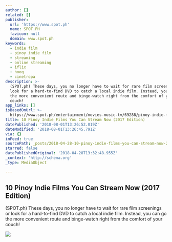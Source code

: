 ```yaml
---
author: []
related: []
publisher:
  url: 'https://www.spot.ph'
  name: SPOT.PH
  favicon: null
  domain: www.spot.ph
keywords:
  - indie film
  - pinoy indie film
  - streaming
  - online streaming
  - iflix
  - hooq
  - cinetropa
description: >-
  (SPOT.ph) These days, you no longer have to wait for rare film screenings or
  look for a hard-to-find DVD to catch a local indie film. Instead, you can go
  the more convenient route and binge-watch right from the comfort of your
  couch!
app_links: []
isBasedOnUrl: >-
  https://www.spot.ph/entertainment/movies-music-tv/69288/pinoy-indie-films-streaming-2017-edition-a00001-20170215-lfrm
title: 10 Pinoy Indie Films You Can Stream Now (2017 Edition)
datePublished: '2018-08-01T13:26:52.019Z'
dateModified: '2018-08-01T13:26:45.791Z'
via: {}
inFeed: true
sourcePath: _posts/2018-04-28-10-pinoy-indie-films-you-can-stream-now-2017-edition.md
starred: false
datePublishedOriginal: '2018-04-28T13:32:48.955Z'
_context: 'http://schema.org'
_type: MediaObject

---
```

<article style=""><h1>10 Pinoy Indie Films You Can Stream Now (2017 Edition)</h1><p>(SPOT.ph) These days, you no longer have to wait for rare film screenings or look for a hard-to-find DVD to catch a local indie film. Instead, you can go the more convenient route and binge-watch right from the comfort of your couch!</p><img src="https://images.summitmedia-digital.com/spotph/images/2017/02/14/Indie-Films-to-Stream_640_standard_640x360.jpg" /></article>